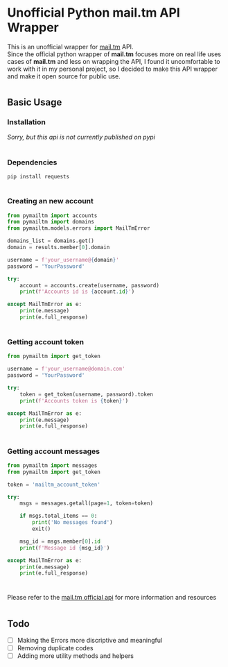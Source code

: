 # Unofficial Python mail.tm API Wrapper

This is an unofficial wrapper for [mail.tm](https://mail.tm) API. <br>
Since the official python wrapper of **mail.tm** focuses more on real life uses cases of **mail.tm** and less on wrapping the API, I found it uncomfortable to work with it in my personal project, so I decided to make this API wrapper and make it open source for public use.

#

## Basic Usage 

### Installation
_Sorry, but this api is not currently published on pypi_

#

### Dependencies
`pip install requests`

#


### Creating an new account


```python
from pymailtm import accounts
from pymailtm import domains
from pymailtm.models.errors import MailTmError

domains_list = domains.get()
domain = results.member[0].domain

username = f'your_username@{domain}'
password = 'YourPassword'

try:
    account = accounts.create(username, password)
    print(f'Accounts id is {account.id}')

except MailTmError as e:
    print(e.message)
    print(e.full_response)

```


#

### Getting account token


```python
from pymailtm import get_token

username = f'your_username@domain.com'
password = 'YourPassword'

try:
    token = get_token(username, password).token
    print(f'Accounts token is {token}')

except MailTmError as e:
    print(e.message)
    print(e.full_response)

```

#

### Getting account messages

```python
from pymailtm import messages
from pymailtm import get_token

token = 'mailtm_account_token'

try:
    msgs = messages.getall(page=1, token=token)

    if msgs.total_items == 0:
        print('No messages found')
        exit()

    msg_id = msgs.member[0].id
    print(f'Message id {msg_id}')

except MailTmError as e:
    print(e.message)
    print(e.full_response)

```

#

Please refer to the [mail.tm official api](https://docs.mail.tm/) for more information and resources

#

## Todo

- [ ] Making the Errors more discriptive and meaningful
- [ ] Removing duplicate codes
- [ ] Adding more utility methods and helpers
